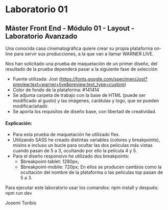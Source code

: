 # Laboratorio 01

## **Máster Front End - Módulo 01 - Layout - Laboratorio Avanzado**
Una conocida casa cinematográfica quiere crear su propia plataforma on-line para servir sus producciones, a la que van a llamar WARNER LIVE.

Nos han solicitado una prueba de maquetación de un primer diseño,
del resultado de la prueba dependerá pasar a la siguiente fase de selección

- Fuente utilizada: Jost (https://fonts.google.com/specimen/Jost?preview.text=warner+live&preview.text_type=custom)
- Color de fondo de la plataforma: #141414
- Se adjunta carpeta de trabajo con la base de HTML (puede ser modificado al gusto) y las imágenes, carátulas
y logo, que se pueden modificar/añadir.
- Se aporta los requisitos de diseño base, con libertad de creatividad.

#### Explicación:
- Para esta prueba de maquetación he utilizado flex.
- Utilizando SASS he creado distintas variables (colores y breakpoints), mixins e incluso un bucle para ocultar las dos películas más vistas cuando pasan de 5 a 3, ocultando por ello la película 4 y 5.
- Para el diseño responsivo he utilizado dos breakpoints:
    * $breakpoint-tablet: 1280px;
    * $breakpoint-mobile: 720px;
En ellos se producen cambios como la ocultación del nombre de la plataforma o las películas top pasan de 5 a 3.

Para ejecutar este laboratorio usar los comandos: npm install y después: npm run dev

Josemi Toribio